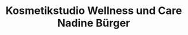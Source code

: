 ---
title: "Kosmetikstudio Wellness und Care Nadine Bürger"
url: /goerlitz/kosmetikstudio-wellness-und-care-nadine-buerger/
shop: Kosmetik
---